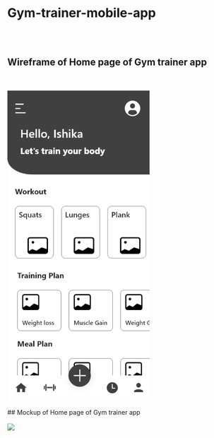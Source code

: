 # Gym-trainer-mobile-app

<br>
<br>

## Wireframe of Home page of Gym trainer app
<br>
<br>

<img src="https://github.com/ishika1011/Gym-trainer-mobile-app/blob/main/Fitness_trainer.png" height=700 >
<br>
<br>
## Mockup of Home page of Gym trainer app
<br>
<br>
<img src="https://github.com/ishika1011/Gym-trainer-mobile-app/blob/main/Fitness_trainer%20%E2%80%93%201.png" height=700>



